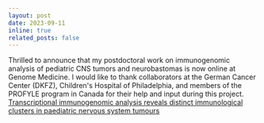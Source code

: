 ```yaml
---
layout: post
date: 2023-09-11
inline: true
related_posts: false
---
```


Thrilled to announce that my postdoctoral work on immunogenomic analysis of pediatric CNS tumors and neurobastomas is now online at Genome Medicine. I would like to thank collaborators at the German Cancer Center (DKFZ), Children's Hospital of Philadelphia, and members of the PROFYLE program in Canada for their help and input during this project. <a href="https://genomemedicine.biomedcentral.com/articles/10.1186/s13073-023-01219-x#Abs1">Transcriptional immunogenomic analysis reveals distinct immunological clusters in paediatric nervous system tumours</a>
